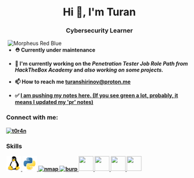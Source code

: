 <h1 align="center">Hi 👋, I'm Turan</h1>
<h3 align="center"> Cybersecurity Learner </h3>

<img src="https://images.squarespace-cdn.com/content/v1/537b5dd7e4b0f5318f93e88f/1513714437142-DSAXRULBYX3KBPKQGZBH/morpheusredblue.jpg" alt="Morpheus Red Blue" width="500" align="right">


-  <b> ⛑️ Currently under maintenance  <b>

- 🚀 I'm currently working on the ***Penetration Tester Job Role Path from HackTheBox Academy*** and ***also working on some projects.***

- 📫 How to reach me **turanshirinov@proton.me**
  
- ✅ <ins>I am pushing my notes here. (If you see green a lot, probably, it means I updated my 'pr' notes) </ins>

<h3 align="left">Connect with me: </h3>

<p align="left">
<a href="https://linkedin.com/in/t0r4n" target="blank"><img align="center" src="https://raw.githubusercontent.com/rahuldkjain/github-profile-readme-generator/master/src/images/icons/Social/linked-in-alt.svg" alt="t0r4n" height="30" width="40" /></a>
</p>


<h3 align="left">Skills</h3>

<p align="left">
 
  
  <a href="https://www.linux.org/" target="_blank" rel="noreferrer">
    <img src="https://raw.githubusercontent.com/devicons/devicon/master/icons/linux/linux-original.svg" alt="linux" width="40" height="40"/>
  </a>
  
  
  <a href="https://www.python.org" target="_blank" rel="noreferrer">
    <img src="https://raw.githubusercontent.com/devicons/devicon/master/icons/python/python-original.svg" alt="python" width="40" height="40"/>
  </a>

 <a href="https://nmap.org/" target="_blank" rel="noreferrer">
    <img src="https://nmap.org/images/sitelogo-2x.png" alt="nmap" width="40" height="40"/>
  </a>

<a href="https://portswigger.net/burp" target="_blank" rel="noreferrer">
    <img src="https://pbs.twimg.com/profile_images/1301882562323927042/gc1CWg37_400x400.jpg" alt="burp" width="40" height="40"/>
  </a>

 <a href="https://sqlmap.org/" target="_blank" rel="noreferrer">
    <img src="https://repository-images.githubusercontent.com/646067896/c00973dd-5cb3-4011-8d28-a11d36354fe4" width="40" height="40"/>
  </a>


 <a href="https://www.kali.org/tools/hydra/" target="_blank" rel="noreferrer">
    <img src="https://www.kali.org/tools/hydra/images/hydra-logo.svg" width="40" height="40"/>
  </a>

 <a href="https://www.metasploit.com/" target="_blank" rel="noreferrer">
    <img src="https://pbs.twimg.com/profile_images/580131056629735424/2ENTk2K2_400x400.png" width="40" height="40"/>
  </a>

<a href="https://www.tenable.com/products/nessus" target="_blank" rel="noreferrer">
    <img src="https://images.squarespace-cdn.com/content/v1/5b6d93494eddecacd175e239/1574087871944-A4ON7R1F17VR7VQP4GWA/Tenable+Nessus+banner.png?format=1500w" width="40" height="40"/>
  </a>

</p>
